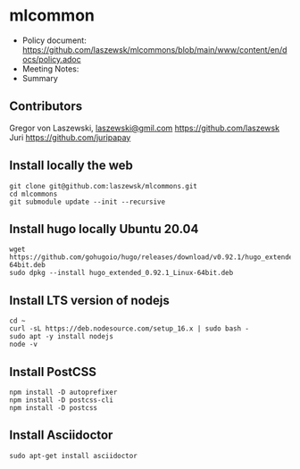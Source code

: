 # mlcommon

* Policy document: https://github.com/laszewsk/mlcommons/blob/main/www/content/en/docs/policy.adoc
* Meeting Notes:
* Summary   

## Contributors

Gregor von Laszewski, laszewski@gmil.com https://github.com/laszewsk
Juri https://github.com/juripapay


## Install locally the web 

```
git clone git@github.com:laszewsk/mlcommons.git
cd mlcommons
git submodule update --init --recursive
```

## Install hugo locally Ubuntu 20.04

```
wget https://github.com/gohugoio/hugo/releases/download/v0.92.1/hugo_extended_0.92.1_Linux-64bit.deb
sudo dpkg --install hugo_extended_0.92.1_Linux-64bit.deb 

```

## Install LTS version of nodejs

```
cd ~
curl -sL https://deb.nodesource.com/setup_16.x | sudo bash -
sudo apt -y install nodejs
node -v
```

## Install PostCSS

```
npm install -D autoprefixer
npm install -D postcss-cli
npm install -D postcss
```

## Install Asciidoctor

```
sudo apt-get install asciidoctor
```

